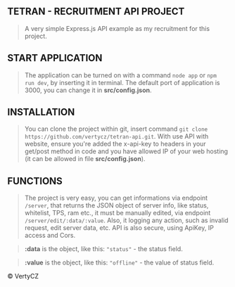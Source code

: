 ## TETRAN - RECRUITMENT API PROJECT
> A very simple Express.js API example as my recruitment for this project.

## START APPLICATION
> The application can be turned on with a command `node app` or `npm run dev`, by inserting it in terminal.
> The default port of application is 3000, you can change it in **src/config.json**.

## INSTALLATION
> You can clone the project within git, insert command `git clone https://github.com/vertycz/tetran-api.git`.
> With use API with website, ensure you're added the x-api-key to headers in your get/post method in code and you have allowed IP of your web hosting (it can be allowed in file **src/config.json**).

## FUNCTIONS
> The project is very easy, you can get informations via endpoint `/server`, that returns the JSON object of server info, like status, whitelist, TPS, ram etc., it must be manually edited, via endpoint `/server/edit/:data/:value`.
> Also, it logging any action, such as invalid request, edit server data, etc.
> API is also secure, using ApiKey, IP access and Cors.

> **:data** is the object, like this: `"status"` - the status field.

> **:value** is the object, like this: `"offline"` - the value of status field.

&copy; VertyCZ